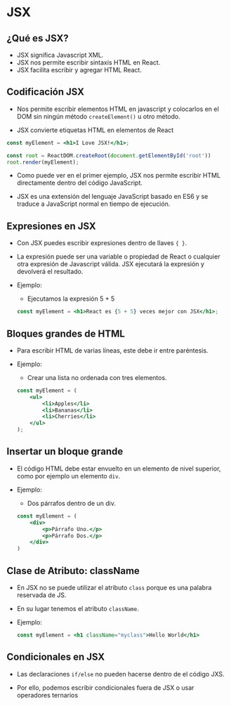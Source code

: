 # JSX

<h2>¿Qué es JSX?</h2>

- JSX significa Javascript XML.
- JSX nos permite escribir sintaxis HTML en React.
- JSX facilita escribir y agregar HTML React.

<h2>Codificación JSX</h2>

- Nos permite escribir elementos HTML en javascript y colocarlos en el DOM sin ningún método ```createElement()``` u otro método.

- JSX convierte etiquetas HTML en elementos de React

```jsx
const myElement = <h1>I Love JSX!</h1>;

const root = ReactDOM.createRoot(document.getElementById('root'))
root.render(myElement);
```
- Como puede ver en el primer ejemplo, JSX nos permite escribir HTML directamente dentro del código JavaScript.

- JSX es una extensión del lenguaje JavaScript basado en ES6 y se traduce a JavaScript normal en tiempo de ejecución.

<h2>Expresiones en JSX</h2>

- Con JSX puedes escribir expresiones dentro de llaves ```{ }```.

- La expresión puede ser una variable o propiedad de React o cualquier otra expresión de Javascript válida. JSX ejecutará la expresión y devolverá el resultado.

- Ejemplo:
    
    - Ejecutamos la expresión 5 + 5

    ```jsx
    const myElement = <h1>React es {5 + 5} veces mejor con JSX</h1>;
    ```

<h2>Bloques grandes de HTML</h2>

- Para escribir HTML de varias líneas, este debe ir entre paréntesis.

- Ejemplo:

    - Crear una lista no ordenada con tres elementos.

    ```jsx
    const myElement = (
        <ul>
            <li>Apples</li>
            <li>Bananas</li>
            <li>Cherries</li>
        </ul>
    );
    ```
<h2>Insertar un bloque grande</h2>

- El código HTML debe estar envuelto en un elemento de nivel superior, como por ejemplo un elemento ```div```.

- Ejemplo:

    - Dos párrafos dentro de un div.

    ```jsx
    const myElement = (
        <div>
            <p>Párrafo Uno.</p>
            <p>Párrafo Dos.</p>
        </div>
    )
    ```

<h2>Clase de Atributo: className</h2>

- En JSX no se puede utilizar el atributo ```class``` porque es una palabra reservada de JS.

- En su lugar tenemos el atributo ```className```.

- Ejemplo:

    ```jsx
    const myElement = <h1 className="myclass">Hello World</h1>
    ```

<h2>Condicionales en JSX</h2>

- Las declaraciones ```if/else``` no pueden hacerse dentro de el código JXS.

- Por ello, podemos escribir condicionales fuera de JSX o usar operadores ternarios